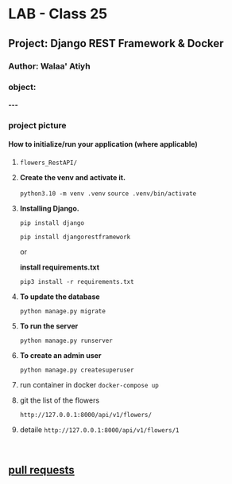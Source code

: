  # LAB - Class 25

## Project: Django REST Framework & Docker

### Author: Walaa' Atiyh
### object:

**---**

### project picture


#### How to initialize/run your application (where applicable)
1. `flowers_RestAPI/`
2. **Create the venv and activate it.**

    `python3.10 -m venv .venv`
    `source .venv/bin/activate`

3. **Installing Django.**

    `pip install django`

    `pip install djangorestframework`
    
   or 

   **install  requirements.txt**
   
   `pip3 install -r requirements.txt`

4. **To update the database**

    `python manage.py migrate`

5. **To run the server**

    `python manage.py runserver`

6. **To create an admin user**

    `python manage.py createsuperuser`

7. run container in docker 
   `docker-compose up`

8. git the list of the flowers 
   
   `http://127.0.0.1:8000/api/v1/flowers/`
  
9.  detaile `http://127.0.0.1:8000/api/v1/flowers/1`

<br>

## [pull requests](https://github.com/WalaaAtiah/drf-api/pull/1)
